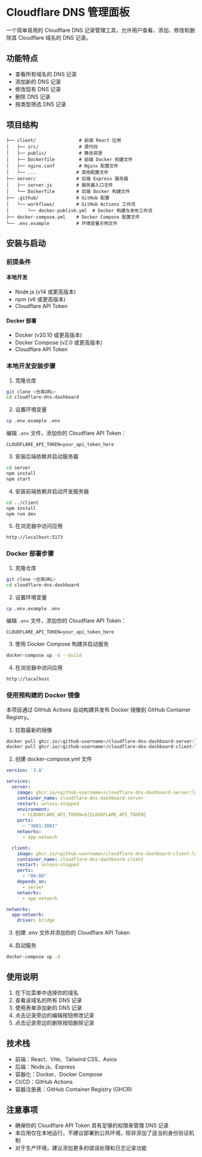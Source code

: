 # Cloudflare DNS 管理面板

一个简单易用的 Cloudflare DNS 记录管理工具，允许用户查看、添加、修改和删除其 Cloudflare 域名的 DNS 记录。

## 功能特点

- 查看所有域名的 DNS 记录
- 添加新的 DNS 记录
- 修改现有 DNS 记录
- 删除 DNS 记录
- 按类型筛选 DNS 记录

## 项目结构

```
├── client/                # 前端 React 应用
│   ├── src/               # 源代码
│   ├── public/            # 静态资源
│   ├── Dockerfile         # 前端 Docker 构建文件
│   ├── nginx.conf         # Nginx 配置文件
│   └── ...               # 其他配置文件
├── server/               # 后端 Express 服务器
│   ├── server.js         # 服务器入口文件
│   └── Dockerfile        # 后端 Docker 构建文件
├── .github/              # GitHub 配置
│   └── workflows/        # GitHub Actions 工作流
│       └── docker-publish.yml  # Docker 构建与发布工作流
├── docker-compose.yml    # Docker Compose 配置文件
└── .env.example          # 环境变量示例文件
```

## 安装与启动

### 前提条件

#### 本地开发
- Node.js (v14 或更高版本)
- npm (v6 或更高版本)
- Cloudflare API Token

#### Docker 部署
- Docker (v20.10 或更高版本)
- Docker Compose (v2.0 或更高版本)
- Cloudflare API Token

### 本地开发安装步骤

1. 克隆仓库

```bash
git clone <仓库URL>
cd cloudflare-dns-dashboard
```

2. 设置环境变量

```bash
cp .env.example .env
```

编辑 `.env` 文件，添加你的 Cloudflare API Token：

```
CLOUDFLARE_API_TOKEN=your_api_token_here
```

3. 安装后端依赖并启动服务器

```bash
cd server
npm install
npm start
```

4. 安装前端依赖并启动开发服务器

```bash
cd ../client
npm install
npm run dev
```

5. 在浏览器中访问应用

```
http://localhost:5173
```

### Docker 部署步骤

1. 克隆仓库

```bash
git clone <仓库URL>
cd cloudflare-dns-dashboard
```

2. 设置环境变量

```bash
cp .env.example .env
```

编辑 `.env` 文件，添加你的 Cloudflare API Token：

```
CLOUDFLARE_API_TOKEN=your_api_token_here
```

3. 使用 Docker Compose 构建并启动服务

```bash
docker-compose up -d --build
```

4. 在浏览器中访问应用

```
http://localhost
```

### 使用预构建的 Docker 镜像

本项目通过 GitHub Actions 自动构建并发布 Docker 镜像到 GitHub Container Registry。

1. 拉取最新的镜像

```bash
docker pull ghcr.io/<github-username>/cloudflare-dns-dashboard-server:latest
docker pull ghcr.io/<github-username>/cloudflare-dns-dashboard-client:latest
```

2. 创建 docker-compose.yml 文件

```yaml
version: '3.8'

services:
  server:
    image: ghcr.io/<github-username>/cloudflare-dns-dashboard-server:latest
    container_name: cloudflare-dns-dashboard-server
    restart: unless-stopped
    environment:
      - CLOUDFLARE_API_TOKEN=${CLOUDFLARE_API_TOKEN}
    ports:
      - "3001:3001"
    networks:
      - app-network

  client:
    image: ghcr.io/<github-username>/cloudflare-dns-dashboard-client:latest
    container_name: cloudflare-dns-dashboard-client
    restart: unless-stopped
    ports:
      - "80:80"
    depends_on:
      - server
    networks:
      - app-network

networks:
  app-network:
    driver: bridge
```

3. 创建 .env 文件并添加你的 Cloudflare API Token

4. 启动服务

```bash
docker-compose up -d
```

## 使用说明

1. 在下拉菜单中选择你的域名
2. 查看该域名的所有 DNS 记录
3. 使用表单添加新的 DNS 记录
4. 点击记录旁边的编辑按钮修改记录
5. 点击记录旁边的删除按钮删除记录

## 技术栈

- 前端：React、Vite、Tailwind CSS、Axios
- 后端：Node.js、Express
- 容器化：Docker、Docker Compose
- CI/CD：GitHub Actions
- 容器注册表：GitHub Container Registry (GHCR)

## 注意事项

- 确保你的 Cloudflare API Token 具有足够的权限来管理 DNS 记录
- 本应用仅在本地运行，不建议部署到公共环境，除非添加了适当的身份验证机制
- 对于生产环境，建议添加更多的错误处理和日志记录功能